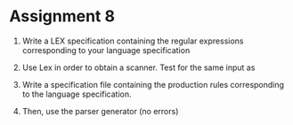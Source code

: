 # Assignment 8
1) Write a LEX specification containing the regular expressions corresponding to your language specification 

2) Use Lex in order to obtain a scanner. Test for the same input as 

3) Write a specification file containing the production rules corresponding to the language specification.

4) Then, use the parser generator (no errors)
